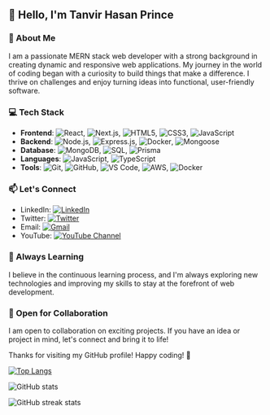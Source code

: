 ## 👋 Hello, I'm Tanvir Hasan Prince

### 🚀 About Me
I am a passionate MERN stack web developer with a strong background in creating dynamic and responsive web applications. My journey in the world of coding began with a curiosity to build things that make a difference. I thrive on challenges and enjoy turning ideas into functional, user-friendly software.

### 💻 Tech Stack
- **Frontend**: ![React](https://img.shields.io/badge/React-61DAFB?style=for-the-badge&logo=react&logoColor=white), ![Next.js](https://img.shields.io/badge/Next.js-000000?style=for-the-badge&logo=next.js&logoColor=white), ![HTML5](https://img.shields.io/badge/HTML5-E34F26?style=for-the-badge&logo=html5&logoColor=white), ![CSS3](https://img.shields.io/badge/CSS3-1572B6?style=for-the-badge&logo=css3&logoColor=white), ![JavaScript](https://img.shields.io/badge/JavaScript-F7DF1E?style=for-the-badge&logo=javascript&logoColor=black)
- **Backend**: ![Node.js](https://img.shields.io/badge/Node.js-339933?style=for-the-badge&logo=node.js&logoColor=white), ![Express.js](https://img.shields.io/badge/Express.js-000000?style=for-the-badge&logo=express&logoColor=white), ![Docker](https://img.shields.io/badge/Docker-2496ED?style=for-the-badge&logo=docker&logoColor=white), ![Mongoose](https://img.shields.io/badge/Mongoose-47A248?style=for-the-badge&logo=mongoose&logoColor=white)
- **Database**: ![MongoDB](https://img.shields.io/badge/MongoDB-47A248?style=for-the-badge&logo=mongodb&logoColor=white), ![SQL](https://img.shields.io/badge/SQL-003366?style=for-the-badge&logo=sql&logoColor=white), ![Prisma](https://img.shields.io/badge/Prisma-2D3748?style=for-the-badge&logo=prisma&logoColor=white)
- **Languages**: ![JavaScript](https://img.shields.io/badge/JavaScript-F7DF1E?style=for-the-badge&logo=javascript&logoColor=black), ![TypeScript](https://img.shields.io/badge/TypeScript-3178C6?style=for-the-badge&logo=typescript&logoColor=white)
- **Tools**: ![Git](https://img.shields.io/badge/Git-F05032?style=for-the-badge&logo=git&logoColor=white), ![GitHub](https://img.shields.io/badge/GitHub-181717?style=for-the-badge&logo=github&logoColor=white), ![VS Code](https://img.shields.io/badge/VS_Code-007ACC?style=for-the-badge&logo=visual-studio-code&logoColor=white), ![AWS](https://img.shields.io/badge/AWS-232F3E?style=for-the-badge&logo=amazon-aws&logoColor=white), ![Docker](https://img.shields.io/badge/Docker-2496ED?style=for-the-badge&logo=docker&logoColor=white)

### 📫 Let's Connect
- LinkedIn: [![LinkedIn](https://img.shields.io/badge/LinkedIn-0077B5?style=for-the-badge&logo=linkedin&logoColor=white)](https://www.linkedin.com/in/tanvir-hasan-prince-608848aa/)
- Twitter: [![Twitter](https://img.shields.io/badge/Twitter-1DA1F2?style=for-the-badge&logo=twitter&logoColor=white)](https://twitter.com/tanvir_h_prince)
- Email: [![Gmail](https://img.shields.io/badge/Gmail-D14836?style=for-the-badge&logo=gmail&logoColor=white)](mailto:t.hasan.prince@gmail.com)
- YouTube: [![YouTube Channel](https://img.youtube.com/vi/devPrince-official/0.jpg)](https://www.youtube.com/devPrince-official)

### 🌱 Always Learning
I believe in the continuous learning process, and I'm always exploring new technologies and improving my skills to stay at the forefront of web development.

### 🤝 Open for Collaboration
I am open to collaboration on exciting projects. If you have an idea or project in mind, let's connect and bring it to life!

Thanks for visiting my GitHub profile! Happy coding! 🚀


[![Top Langs](https://github-readme-stats.vercel.app/api/top-langs/?username=TanvirHasanPrince)](https://github.com/anuraghazra/github-readme-stats)

![GitHub stats](https://github-readme-stats.vercel.app/api?username=TanvirHasanPrince&show_icons=true&count_private=true)  

![GitHub streak stats](https://streak-stats.demolab.com/?user=TanvirHasanPrince)  
